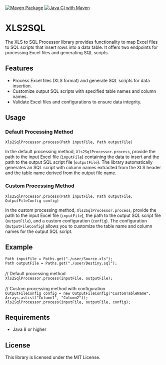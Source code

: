 [![Maven Package](https://github.com/KrzyZyb/XLS2SQL/actions/workflows/maven-publish.yml/badge.svg)](https://github.com/KrzyZyb/XLS2SQL/actions/workflows/maven-publish.yml)
[![Java CI with Maven](https://github.com/KrzyZyb/XLS2SQL/actions/workflows/maven.yml/badge.svg)](https://github.com/KrzyZyb/XLS2SQL/actions/workflows/maven.yml)


<!DOCTYPE html>
<html lang="en">
<body>
<div class="markdown prose w-full break-words dark:prose-invert light">
  <h1>XLS2SQL</h1>
  <p>The XLS to SQL Processor library provides functionality to map Excel files to SQL scripts that insert rows into a
    data table. It offers two endpoints for processing Excel files and generating SQL scripts.</p>
  <h2>Features</h2>
  <ul>
    <li>Process Excel files (XLS format) and generate SQL scripts for data insertion.</li>
    <li>Customize output SQL scripts with specified table names and column names.</li>
    <li>Validate Excel files and configurations to ensure data integrity.</li>
  </ul>
  <h2>Usage</h2>
  <h3>Default Processing Method</h3>
  <pre><div class="dark bg-gray-950 rounded-md border-[0.5px] border-token-border-medium"><div
      class="flex items-center relative text-token-text-secondary bg-token-main-surface-secondary px-4 py-2 text-xs font-sans justify-between rounded-t-md"><div
      class="flex items-center"><span class="" data-state="closed"></span></div></div><div class="p-4 overflow-y-auto"><code
      class="!whitespace-pre hljs language-java">Xls2SqlProcessor.process(Path inputFile, Path outputFile)
</code></div></div></pre>
  <p>In the default processing method, <code>Xls2SqlProcessor.process</code>, provide the path to the input Excel file (<code>inputFile</code>)
    containing the data to insert and the path to the output SQL script file (<code>outputFile</code>). The library
    automatically generates an SQL script with column names extracted from the XLS header and the table name derived
    from the output file name.</p>
  <h3>Custom Processing Method</h3>
  <pre><div class="dark bg-gray-950 rounded-md border-[0.5px] border-token-border-medium"><div
      class="flex items-center relative text-token-text-secondary bg-token-main-surface-secondary px-4 py-2 text-xs font-sans justify-between rounded-t-md"><div
      class="flex items-center"><span class="" data-state="closed"></span></div></div><div class="p-4 overflow-y-auto"><code
      class="!whitespace-pre hljs language-java">Xls2SqlProcessor.process(Path inputFile, Path outputFile, OutputFileConfig config)
</code></div></div></pre>
  <p>In the custom processing method, <code>Xls2SqlProcessor.process</code>, provide the path to the input Excel file
    (<code>inputFile</code>), the path to the output SQL script file (<code>outputFile</code>), and a custom
    configuration (<code>config</code>). The configuration (<code>OutputFileConfig</code>) allows you to customize the
    table name and column names for the output SQL script.</p>
  <h2>Example</h2>
  <div><code>Path inputFile = Paths.get("./user/Source.xls");</code></div>
  <div><code>Path outputFile = Paths.get("./user/Destiny.sql");</code></div>
<br>
<div>// Default processing method</div>
<div><code>Xls2SqlProcessor.process(inputFile, outputFile);</code></div>
<br>
<div>// Custom processing method with configuration</div>
<div><code>OutputFileConfig config = new OutputFileConfig("CustomTableName", Arrays.asList("Column1", "Column2"));</code></div>
<div><code>Xls2SqlProcessor.process(inputFile, outputFile, config);</code></div>
</code></div></div></pre>
  <h2>Requirements</h2>
  <ul>
    <li>Java 8 or higher</li>
  </ul>
  <h2>License</h2>
  <p>This library is licensed under the MIT License.</p>
</div>
</body>
</html>
